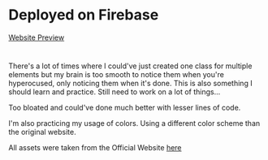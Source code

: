 # Deployed on Firebase

[Website Preview](https://tebexclone-nevz.web.app/)

#

There's a lot of times where I could've just created one class for multiple elements but my brain is too smooth to notice them when you're hyperocused, only noticing them when it's done. This is also something I should learn and practice. Still need to work on a lot of things...

Too bloated and could've done much better with lesser lines of code.

I'm also practicing my usage of colors. Using a different color scheme than the original website.

All assets were taken from the Official Website [here](https://www.tebex.io/)
